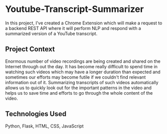 # Youtube-Transcript-Summarizer
In this project, I've created a Chrome Extension which will make a request to a backend REST API where it will perform NLP and respond with a summarized version of a YouTube transcript.

## Project Context
Enormous number of video recordings are being created and shared on the Internet through out the day. It has become really difficult to spend time in watching such videos which may have a longer duration than expected and sometimes our efforts may become futile if we couldn't find relevant information out of it. Summarizing transcripts of such videos automatically allows us to quickly look out for the important patterns in the video and helps us to save time and efforts to go through the whole content of the video.

## Technologies Used
Python, Flask, HTML, CSS, JavaScript


